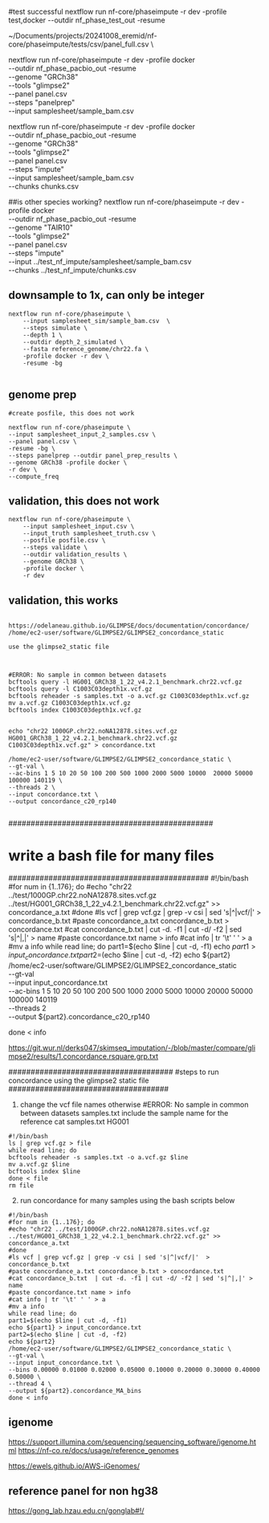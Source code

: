 
#test successful
nextflow run nf-core/phaseimpute -r dev -profile test,docker --outdir nf_phase_test_out -resume


~/Documents/projects/20241008_eremid/nf-core/phaseimpute/tests/csv/panel_full.csv \


nextflow run nf-core/phaseimpute -r dev -profile docker \
--outdir nf_phase_pacbio_out -resume \
--genome "GRCh38" \
--tools "glimpse2" \
--panel panel.csv \
--steps "panelprep" \
--input samplesheet/sample_bam.csv



nextflow run nf-core/phaseimpute -r dev -profile docker \
--outdir nf_phase_pacbio_out -resume \
--genome "GRCh38" \
--tools "glimpse2" \
--panel panel.csv \
--steps "impute" \
--input samplesheet/sample_bam.csv \
--chunks chunks.csv



##is other species working?
nextflow run nf-core/phaseimpute -r dev -profile docker \
--outdir nf_phase_pacbio_out -resume \
--genome "TAIR10" \
--tools "glimpse2" \
--panel panel.csv \
--steps "impute" \
--input ../test_nf_impute/samplesheet/sample_bam.csv \
--chunks ../test_nf_impute/chunks.csv


## downsample to 1x, can only be integer
```
nextflow run nf-core/phaseimpute \
    --input samplesheet_sim/sample_bam.csv  \
    --steps simulate \
    --depth 1 \
    --outdir depth_2_simulated \
    --fasta reference_genome/chr22.fa \
    -profile docker -r dev \
    -resume -bg
    
```


## genome prep

```
#create posfile, this does not work

nextflow run nf-core/phaseimpute \
--input samplesheet_input_2_samples.csv \
--panel panel.csv \
-resume -bg \
--steps panelprep --outdir panel_prep_results \
--genome GRCh38 -profile docker \
-r dev \
--compute_freq

```


## validation, this does not work
```
nextflow run nf-core/phaseimpute \
    --input samplesheet_input.csv \
    --input_truth samplesheet_truth.csv \
    --posfile posfile.csv \
    --steps validate \
    --outdir validation_results \
    --genome GRCh38 \
    -profile docker \
    -r dev 

```


## validation, this works

```

https://odelaneau.github.io/GLIMPSE/docs/documentation/concordance/
/home/ec2-user/software/GLIMPSE2/GLIMPSE2_concordance_static

use the glimpse2_static file



#ERROR: No sample in common between datasets
bcftools query -l HG001_GRCh38_1_22_v4.2.1_benchmark.chr22.vcf.gz
bcftools query -l C1003C03depth1x.vcf.gz
bcftools reheader -s samples.txt -o a.vcf.gz C1003C03depth1x.vcf.gz
mv a.vcf.gz C1003C03depth1x.vcf.gz
bcftools index C1003C03depth1x.vcf.gz


echo "chr22 1000GP.chr22.noNA12878.sites.vcf.gz HG001_GRCh38_1_22_v4.2.1_benchmark.chr22.vcf.gz C1003C03depth1x.vcf.gz" > concordance.txt

/home/ec2-user/software/GLIMPSE2/GLIMPSE2_concordance_static \
--gt-val \
--ac-bins 1 5 10 20 50 100 200 500 1000 2000 5000 10000  20000 50000 100000 140119 \
--threads 2 \
--input concordance.txt \
--output concordance_c20_rp140


```


##############################################
# write a bash file for many files
#############################################
#!/bin/bash
#for num in {1..176}; do
#echo "chr22 ../test/1000GP.chr22.noNA12878.sites.vcf.gz ../test/HG001_GRCh38_1_22_v4.2.1_benchmark.chr22.vcf.gz" >> concordance_a.txt
#done
#ls vcf | grep vcf.gz | grep -v csi | sed 's|^|vcf/|'  > concordance_b.txt
#paste concordance_a.txt concordance_b.txt > concordance.txt
#cat concordance_b.txt  | cut -d. -f1 | cut -d/ -f2 | sed 's|^|,|' > name
#paste concordance.txt name > info
#cat info | tr '\t' ' ' > a
#mv a info
while read line; do 
part1=$(echo $line | cut -d, -f1)
echo ${part1} > input_concordance.txt
part2=$(echo $line | cut -d, -f2)
echo ${part2}
/home/ec2-user/software/GLIMPSE2/GLIMPSE2_concordance_static \
--gt-val \
--input input_concordance.txt \
--ac-bins 1 5 10 20 50 100 200 500 1000 2000 5000 10000  20000 50000 100000 140119 \
--threads 2 \
--output ${part2}.concordance_c20_rp140

done < info





https://git.wur.nl/derks047/skimseq_imputation/-/blob/master/compare/glimpse2/results/1.concordance.rsquare.grp.txt

#####################################
#steps to run concordance using the glimpse2 static file
####################################
1) change the vcf file names otherwise #ERROR: No sample in common between datasets
samples.txt include the sample name for the reference
cat samples.txt
HG001
```
#!/bin/bash
ls | grep vcf.gz > file
while read line; do
bcftools reheader -s samples.txt -o a.vcf.gz $line
mv a.vcf.gz $line
bcftools index $line
done < file
rm file
```

2) run concordance for many samples using the bash scripts below

```
#!/bin/bash
#for num in {1..176}; do
#echo "chr22 ../test/1000GP.chr22.noNA12878.sites.vcf.gz ../test/HG001_GRCh38_1_22_v4.2.1_benchmark.chr22.vcf.gz" >> concordance_a.txt
#done
#ls vcf | grep vcf.gz | grep -v csi | sed 's|^|vcf/|'  > concordance_b.txt
#paste concordance_a.txt concordance_b.txt > concordance.txt
#cat concordance_b.txt  | cut -d. -f1 | cut -d/ -f2 | sed 's|^|,|' > name
#paste concordance.txt name > info
#cat info | tr '\t' ' ' > a
#mv a info
while read line; do 
part1=$(echo $line | cut -d, -f1)
echo ${part1} > input_concordance.txt
part2=$(echo $line | cut -d, -f2)
echo ${part2}
/home/ec2-user/software/GLIMPSE2/GLIMPSE2_concordance_static \
--gt-val \
--input input_concordance.txt \
--bins 0.00000 0.01000 0.02000 0.05000 0.10000 0.20000 0.30000 0.40000 0.50000 \
--thread 4 \
--output ${part2}.concordance_MA_bins
done < info
```


## igenome

https://support.illumina.com/sequencing/sequencing_software/igenome.html
https://nf-co.re/docs/usage/reference_genomes

https://ewels.github.io/AWS-iGenomes/

## reference panel for non hg38

https://gong_lab.hzau.edu.cn/gonglab#!/